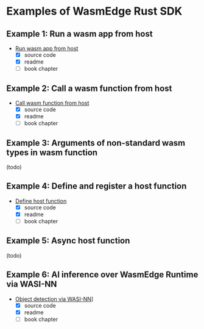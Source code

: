 # Examples of WasmEdge Rust SDK

## Example 1: Run a wasm app from host

- [Run wasm app from host](run-wasm-app-from-host/)
  - [x] source code
  - [x] readme
  - [ ] book chapter

## Example 2: Call a wasm function from host

- [Call wasm function from host](call-func-from-host/README.md)
  - [x] source code
  - [x] readme
  - [ ] book chapter

## Example 3: Arguments of non-standard wasm types in wasm function

(todo)

## Example 4: Define and register a host function

- [Define host function](define-host-func/README.md)
  - [x] source code
  - [x] readme
  - [ ] book chapter

## Example 5: Async host function

(todo)

## Example 6: AI inference over WasmEdge Runtime via WASI-NN

- [Object detection via WASI-NN](object-detection-via-wasinn/README.md)]
  - [x] source code
  - [x] readme
  - [ ] book chapter
